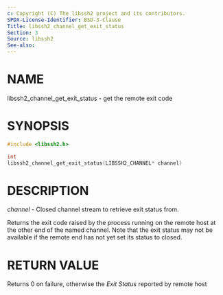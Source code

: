 ```yaml
---
c: Copyright (C) The libssh2 project and its contributors.
SPDX-License-Identifier: BSD-3-Clause
Title: libssh2_channel_get_exit_status
Section: 3
Source: libssh2
See-also:
---
```


# NAME

libssh2_channel_get_exit_status - get the remote exit code

# SYNOPSIS

~~~c
#include <libssh2.h>

int
libssh2_channel_get_exit_status(LIBSSH2_CHANNEL* channel)
~~~

# DESCRIPTION

*channel* - Closed channel stream to retrieve exit status from.

Returns the exit code raised by the process running on the remote host at
the other end of the named channel. Note that the exit status may not be
available if the remote end has not yet set its status to closed.

# RETURN VALUE

Returns 0 on failure, otherwise the *Exit Status* reported by remote host
